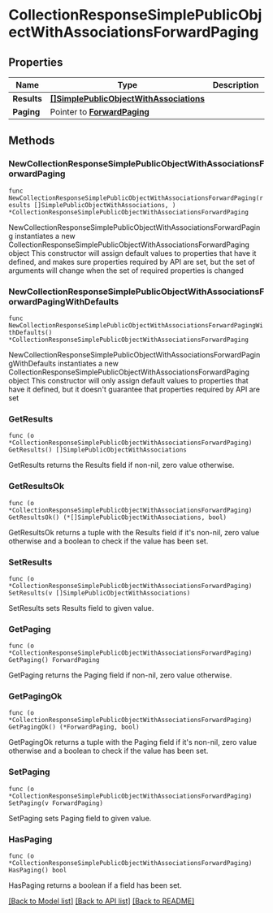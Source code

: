 # CollectionResponseSimplePublicObjectWithAssociationsForwardPaging

## Properties

Name | Type | Description | Notes
------------ | ------------- | ------------- | -------------
**Results** | [**[]SimplePublicObjectWithAssociations**](SimplePublicObjectWithAssociations.md) |  | 
**Paging** | Pointer to [**ForwardPaging**](ForwardPaging.md) |  | [optional] 

## Methods

### NewCollectionResponseSimplePublicObjectWithAssociationsForwardPaging

`func NewCollectionResponseSimplePublicObjectWithAssociationsForwardPaging(results []SimplePublicObjectWithAssociations, ) *CollectionResponseSimplePublicObjectWithAssociationsForwardPaging`

NewCollectionResponseSimplePublicObjectWithAssociationsForwardPaging instantiates a new CollectionResponseSimplePublicObjectWithAssociationsForwardPaging object
This constructor will assign default values to properties that have it defined,
and makes sure properties required by API are set, but the set of arguments
will change when the set of required properties is changed

### NewCollectionResponseSimplePublicObjectWithAssociationsForwardPagingWithDefaults

`func NewCollectionResponseSimplePublicObjectWithAssociationsForwardPagingWithDefaults() *CollectionResponseSimplePublicObjectWithAssociationsForwardPaging`

NewCollectionResponseSimplePublicObjectWithAssociationsForwardPagingWithDefaults instantiates a new CollectionResponseSimplePublicObjectWithAssociationsForwardPaging object
This constructor will only assign default values to properties that have it defined,
but it doesn't guarantee that properties required by API are set

### GetResults

`func (o *CollectionResponseSimplePublicObjectWithAssociationsForwardPaging) GetResults() []SimplePublicObjectWithAssociations`

GetResults returns the Results field if non-nil, zero value otherwise.

### GetResultsOk

`func (o *CollectionResponseSimplePublicObjectWithAssociationsForwardPaging) GetResultsOk() (*[]SimplePublicObjectWithAssociations, bool)`

GetResultsOk returns a tuple with the Results field if it's non-nil, zero value otherwise
and a boolean to check if the value has been set.

### SetResults

`func (o *CollectionResponseSimplePublicObjectWithAssociationsForwardPaging) SetResults(v []SimplePublicObjectWithAssociations)`

SetResults sets Results field to given value.


### GetPaging

`func (o *CollectionResponseSimplePublicObjectWithAssociationsForwardPaging) GetPaging() ForwardPaging`

GetPaging returns the Paging field if non-nil, zero value otherwise.

### GetPagingOk

`func (o *CollectionResponseSimplePublicObjectWithAssociationsForwardPaging) GetPagingOk() (*ForwardPaging, bool)`

GetPagingOk returns a tuple with the Paging field if it's non-nil, zero value otherwise
and a boolean to check if the value has been set.

### SetPaging

`func (o *CollectionResponseSimplePublicObjectWithAssociationsForwardPaging) SetPaging(v ForwardPaging)`

SetPaging sets Paging field to given value.

### HasPaging

`func (o *CollectionResponseSimplePublicObjectWithAssociationsForwardPaging) HasPaging() bool`

HasPaging returns a boolean if a field has been set.


[[Back to Model list]](../README.md#documentation-for-models) [[Back to API list]](../README.md#documentation-for-api-endpoints) [[Back to README]](../README.md)


